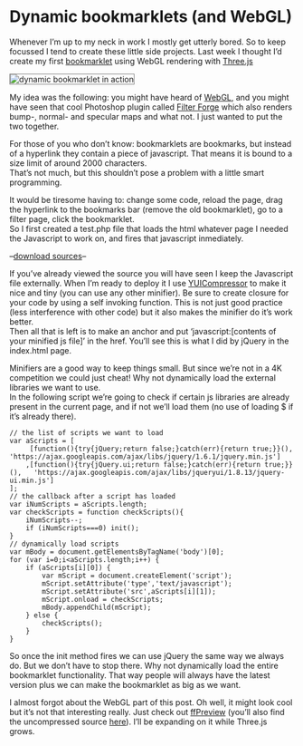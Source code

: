 <!--
  id: 849
  description: Creating a dynamic bookmarklet with Three.js and WebGL to display Filter Forge filters in 3D.
  date: 2011-06-03T00:12:36
  modified: 2016-12-14T20:15:14
  slug: dynamic-bookmarklets-and-webgl
  type: post
  excerpt: <p>Whenever I&#8217;m up to my neck in work I mostly get utterly bored. So to keep focussed I tend to create these little side projects. Last week I thought I&#8217;d create my first bookmarklet using WebGL rendering with Three.js</p>
  categories: code, HTML, Javascript
  tags: 3D, bookmarklet, Filter Forge, Threejs
  metaKeyword: bookmarklet
  metaTitle: Dynamic bookmarklets (and WebGL)
  metaDescription: Creating a dynamic bookmarklet with Three.js and WebGL to display Filter Forge filters in 3D.
  inCv: 
  inPortfolio: 
  dateFrom: 
  dateTo: 
-->

# Dynamic bookmarklets (and WebGL)

<p>Whenever I&#8217;m up to my neck in work I mostly get utterly bored. So to keep focussed I tend to create these little side projects. Last week I thought I&#8217;d create my first <a href="http://en.wikipedia.org/wiki/Bookmarklet" rel="external">bookmarklet</a> using WebGL rendering with <a href="https://github.com/mrdoob/three.js/" rel="external">Three.js</a></p>
<p><img src="/wordpress/wp-content/uploads/ffpreview_preview1.jpg" alt="dynamic bookmarklet in action" class="left" style="border:1px solid grey" /></p>
<p><!--more--></p>
<p>My idea was the following: you might have heard of <a href="http://en.wikipedia.org/wiki/WebGL" rel="external">WebGL</a>, and you might have seen that cool Photoshop plugin called <a href="http://filterforge.com/" rel="external">Filter Forge</a> which also renders bump-, normal- and specular maps and what not. I just wanted to put the two together.</p>
<p>For those of you who don&#8217;t know: bookmarklets are bookmarks, but instead of a hyperlink they contain a piece of javascript. That means it is bound to a size limit of around 2000 characters.<br />
That&#8217;s not much, but this shouldn&#8217;t pose a problem with a little smart programming.</p>
<p>It would be tiresome having to: change some code, reload the page, drag the hyperlink to the bookmarks bar (remove the old bookmarklet), go to a filter page, click the bookmarklet.<br />So I first created a test.php file that loads the html whatever page I needed the Javascript to work on, and fires that javascript inmediately.</p>
<p>&#8211;<a href="/wordpress/wp-content/uploads/bookmarklet.rar" download="bookmarklet.rar">download sources</a>&#8211;</p>
<p>If you&#8217;ve already viewed the source you will have seen I keep the Javascript file externally. When I&#8217;m ready to deploy it I use <a href="http://developer.yahoo.com/yui/compressor/" rel="external">YUICompressor</a> to make it nice and tiny (you can use any other minifier). Be sure to create closure for your code by using a self invoking function. This is not just good practice (less interference with other code) but it also makes the minifier do it&#8217;s work better.<br />
Then all that is left is to make an anchor and put &#8216;javascript:[contents of your minified js file]&#8217; in the href. You&#8217;ll see this is what I did by jQuery in the index.html page.</p>
<p>Minifiers  are a good way to keep things small. But since we&#8217;re not in a 4K competition we could just cheat! Why not dynamically load the external libraries we want to use.<br />
In the following script we&#8217;re going to check if certain js libraries are already present in the current page, and if not we&#8217;ll load them (no use of loading $ if it&#8217;s already there).</p>
<pre><code data-language="javascript">// the list of scripts we want to load
var aScripts = [
	 [function(){try{jQuery;return false;}catch(err){return true;}}(),	'https://ajax.googleapis.com/ajax/libs/jquery/1.6.1/jquery.min.js']
	,[function(){try{jQuery.ui;return false;}catch(err){return true;}}(),	'https://ajax.googleapis.com/ajax/libs/jqueryui/1.8.13/jquery-ui.min.js']
];
// the callback after a script has loaded
var iNumScripts = aScripts.length;
var checkScripts = function checkScripts(){
	iNumScripts--;
	if (iNumScripts===0) init();
}
// dynamically load scripts
var mBody = document.getElementsByTagName('body')[0];
for (var i=0;i&#60;aScripts.length;i++) {
	if (aScripts[i][0]) {
		var mScript = document.createElement('script');
		mScript.setAttribute('type','text/javascript');
		mScript.setAttribute('src',aScripts[i][1]);
		mScript.onload = checkScripts;
		mBody.appendChild(mScript);
	} else {
		checkScripts();
	}
}</code></pre>
<p>So once the init method fires we can use jQuery the same way we always do. But we don&#8217;t have to stop there. Why not dynamically load the entire bookmarklet functionality. That way people will always have the latest version plus we can make the bookmarklet as big as we want.</p>
<p>I almost forgot about the WebGL part of this post. Oh well, it might look cool but it&#8217;s not that interesting really. Just check out <a href="http://ffpreview.sjeiti.com">ffPreview</a> (you&#8217;ll also find the uncompressed source <a href="http://ffpreview.sjeiti.com/ffPreview.js">here</a>). I&#8217;ll be expanding on it while Three.js grows.</p>